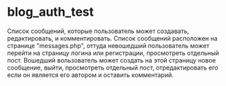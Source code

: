 # blog_auth_test
Список сообщений, которые пользователь может создавать, редактировать, и комментировать.
Список сообщений расположен на странице "messages.php", оттуда невошедший пользователь может перейти на страницу логина или регистрации, просмотреть отдельный пост. Вошедший вользователь может создать на этой страницу новое сообщение, выйти, просмотреть отдельный пост, отредактировать его если он является его автором и оставить комментарий.
